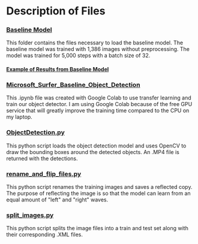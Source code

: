 # Description of Files

### [Baseline Model](https://github.com/knolasco/Microsoft_Object_Detection/tree/main/basline_model/model)
This folder contains the files necessary to load the baseline model. The baseline model was trained with 1,386 images without preprocessing. The model was trained for 5,000 steps with a batch size of 32.

#### [Example of Results from Baseline Model]()

### [Microsoft_Surfer_Baseline_Object_Detection](https://github.com/knolasco/Microsoft_Object_Detection/blob/main/Microsoft_Surfer_Baseline_Object_Detection.ipynb) 
This .ipynb file was created with Google Colab to use transfer learning and train our object detector. I am using Google Colab because of the free GPU service that will greatly improve the training time compared to the CPU on my laptop.

### [ObjectDetection.py](https://github.com/knolasco/Microsoft_Object_Detection/blob/main/ObjectDetection.py)
This python script loads the object detection model and uses OpenCV to draw the bounding boxes around the detected objects. An .MP4 file is returned with the detections.

### [rename_and_flip_files.py](https://github.com/knolasco/Microsoft_Object_Detection/blob/main/rename_and_flip_files.py)
This python script renames the training images and saves a reflected copy. The purpose of reflecting the image is so that the model can learn from an equal amount of "left" and "right" waves.

### [split_images.py](https://github.com/knolasco/Microsoft_Object_Detection/blob/main/split_images.py)
This python script splits the image files into a train and test set along with their corresponding .XML files.

